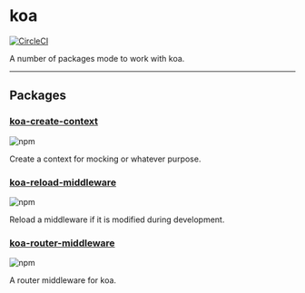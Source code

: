 # koa

[![CircleCI](https://circleci.com/gh/jameslnewell/koa.svg?style=svg)](https://circleci.com/gh/jameslnewell/koa)

A number of packages mode to work with koa.

---

## Packages

### [koa-create-context](./koa-create-context)

![npm](https://img.shields.io/npm/v/koa-create-context.svg)

Create a context for mocking or whatever purpose.

### [koa-reload-middleware](./koa-reload-middleware)

![npm](https://img.shields.io/npm/v/koa-reload-middleware.svg)

Reload a middleware if it is modified during development.

### [koa-router-middleware](./koa-router-middleware)

![npm](https://img.shields.io/npm/v/koa-router-middleware.svg)

A router middleware for koa.
